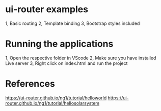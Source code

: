 # ui-router examples
1, Basic routing
2, Template binding
3, Bootstrap styles included


# Running the applications
1, Open the respective folder in VScode
2, Make sure you have installed Live server
3, Right click on index.html and run the project

# References
https://ui-router.github.io/ng1/tutorial/helloworld
https://ui-router.github.io/ng1/tutorial/hellosolarsystem